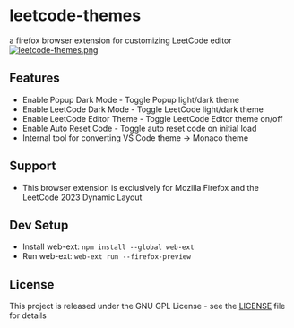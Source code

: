 # leetcode-themes
a firefox browser extension for customizing LeetCode editor
[![leetcode-themes.png](https://i.imgur.com/WW3otB0.png)](https://imgur.com/WW3otB0)

## Features
- Enable Popup Dark Mode - Toggle Popup light/dark theme
- Enable LeetCode Dark Mode - Toggle LeetCode light/dark theme
- Enable LeetCode Editor Theme - Toggle LeetCode Editor theme on/off
- Enable Auto Reset Code - Toggle auto reset code on initial load
- Internal tool for converting VS Code theme -> Monaco theme

## Support
- This browser extension is exclusively for Mozilla Firefox and the LeetCode 2023 Dynamic Layout

## Dev Setup
- Install web-ext: `npm install --global web-ext`
- Run web-ext: `web-ext run --firefox-preview`

## License
This project is released under the GNU GPL License - see the [LICENSE](LICENSE) file for details
